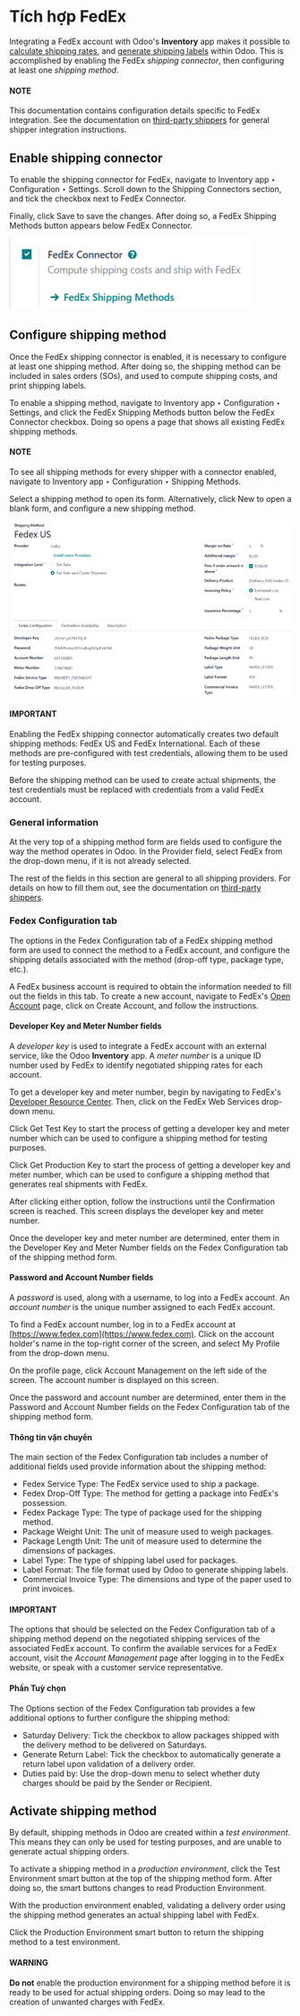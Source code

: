 # Tích hợp FedEx

Integrating a FedEx account with Odoo's **Inventory** app makes it possible to [calculate
shipping rates](../setup_configuration.md), and [generate shipping labels](labels.md) within Odoo.
This is accomplished by enabling the FedEx *shipping connector*, then configuring at least one
*shipping method*.

#### NOTE
This documentation contains configuration details specific to FedEx integration. See the
documentation on [third-party shippers](third_party_shipper.md) for general shipper
integration instructions.

## Enable shipping connector

To enable the shipping connector for FedEx, navigate to Inventory app ‣
Configuration ‣ Settings. Scroll down to the Shipping Connectors section, and tick
the checkbox next to FedEx Connector.

Finally, click Save to save the changes. After doing so, a <i class="oi oi-arrow-right"></i>
FedEx Shipping Methods button appears below FedEx Connector.

![The FedEx Shipping Methods button below the FedEx Connector.](../../../../../.gitbook/assets/fsm-button.png)

## Configure shipping method

Once the FedEx shipping connector is enabled, it is necessary to configure at least one shipping
method. After doing so, the shipping method can be included in sales orders (SOs), and used to
compute shipping costs, and print shipping labels.

To enable a shipping method, navigate to Inventory app ‣ Configuration ‣
Settings, and click the FedEx Shipping Methods button below the FedEx
Connector checkbox. Doing so opens a page that shows all existing FedEx shipping methods.

#### NOTE
To see all shipping methods for every shipper with a connector enabled, navigate to
Inventory app ‣ Configuration ‣ Shipping Methods.

Select a shipping method to open its form. Alternatively, click New to open a blank
form, and configure a new shipping method.

![The form for a FedEx shipping method.](../../../../../.gitbook/assets/fedex-form.png)

#### IMPORTANT
Enabling the FedEx shipping connector automatically creates two default shipping methods:
FedEx US and FedEx International. Each of these methods are
pre-configured with test credentials, allowing them to be used for testing purposes.

Before the shipping method can be used to create actual shipments, the test credentials must be
replaced with credentials from a valid FedEx account.

### General information

At the very top of a shipping method form are fields used to configure the way the method operates
in Odoo. In the Provider field, select FedEx from the drop-down menu, if it
is not already selected.

The rest of the fields in this section are general to all shipping providers. For details on how to
fill them out, see the documentation on [third-party shippers](third_party_shipper.md).

### Fedex Configuration tab

The options in the Fedex Configuration tab of a FedEx shipping method form are used to
connect the method to a FedEx account, and configure the shipping details associated with the method
(drop-off type, package type, etc.).

A FedEx business account is required to obtain the information needed to fill out the fields in this
tab. To create a new account, navigate to FedEx's [Open Account](https://www.fedex.com/en-us/open-account.html) page, click on Create Account, and
follow the instructions.

#### Developer Key and Meter Number fields

A *developer key* is used to integrate a FedEx account with an external service, like the Odoo
**Inventory** app. A *meter number* is a unique ID number used by FedEx to identify negotiated
shipping rates for each account.

To get a developer key and meter number, begin by navigating to FedEx's [Developer Resource Center](https://www.fedex.com/en-us/developer/web-services.html). Then, click on the FedEx Web
Services drop-down menu.

Click Get Test Key to start the process of getting a developer key and meter number
which can be used to configure a shipping method for testing purposes.

Click Get Production Key to start the process of getting a developer key and meter
number, which can be used to configure a shipping method that generates real shipments with FedEx.

After clicking either option, follow the instructions until the Confirmation screen is
reached. This screen displays the developer key and meter number.

Once the developer key and meter number are determined, enter them in the Developer Key
and Meter Number fields on the Fedex Configuration tab of the shipping
method form.

#### Password and Account Number fields

A *password* is used, along with a username, to log into a FedEx account. An *account number* is the
unique number assigned to each FedEx account.

To find a FedEx account number, log in to a FedEx account at [https://www.fedex.com](https://www.fedex.com). Click on the
account holder's name in the top-right corner of the screen, and select My Profile
from the drop-down menu.

On the profile page, click Account Management on the left side of the screen. The
account number is displayed on this screen.

Once the password and account number are determined, enter them in the Password and
Account Number fields on the Fedex Configuration tab of the shipping method
form.

#### Thông tin vận chuyển

The main section of the Fedex Configuration tab includes a number of additional fields
used provide information about the shipping method:

- Fedex Service Type: The FedEx service used to ship a package.
- Fedex Drop-Off Type: The method for getting a package into FedEx's possession.
- Fedex Package Type: The type of package used for the shipping method.
- Package Weight Unit: The unit of measure used to weigh packages.
- Package Length Unit: The unit of measure used to determine the dimensions of packages.
- Label Type: The type of shipping label used for packages.
- Label Format: The file format used by Odoo to generate shipping labels.
- Commercial Invoice Type: The dimensions and type of the paper used to print invoices.

#### IMPORTANT
The options that should be selected on the Fedex Configuration tab of a shipping
method depend on the negotiated shipping services of the associated FedEx account. To confirm the
available services for a FedEx account, visit the *Account Management* page after logging in to
the FedEx website, or speak with a customer service representative.

#### Phần Tuỳ chọn

The Options section of the Fedex Configuration tab provides a few additional
options to further configure the shipping method:

- Saturday Delivery: Tick the checkbox to allow packages shipped with the delivery
  method to be delivered on Saturdays.
- Generate Return Label: Tick the checkbox to automatically generate a return label upon
  validation of a delivery order.
- Duties paid by: Use the drop-down menu to select whether duty charges should be paid
  by the Sender or Recipient.

## Activate shipping method

By default, shipping methods in Odoo are created within a *test environment*. This means they can
only be used for testing purposes, and are unable to generate actual shipping orders.

To activate a shipping method in a *production environment*, click the <i class="fa fa-stop"></i>
Test Environment smart button at the top of the shipping method form. After doing so,
the smart buttons changes to read <i class="fa fa-play"></i> Production Environment.

With the production environment enabled, validating a delivery order using the shipping method
generates an actual shipping label with FedEx.

Click the <i class="fa fa-play"></i> Production Environment smart button to return the shipping
method to a test environment.

#### WARNING
**Do not** enable the production environment for a shipping method before it is ready to be used
for actual shipping orders. Doing so may lead to the creation of unwanted charges with FedEx.
